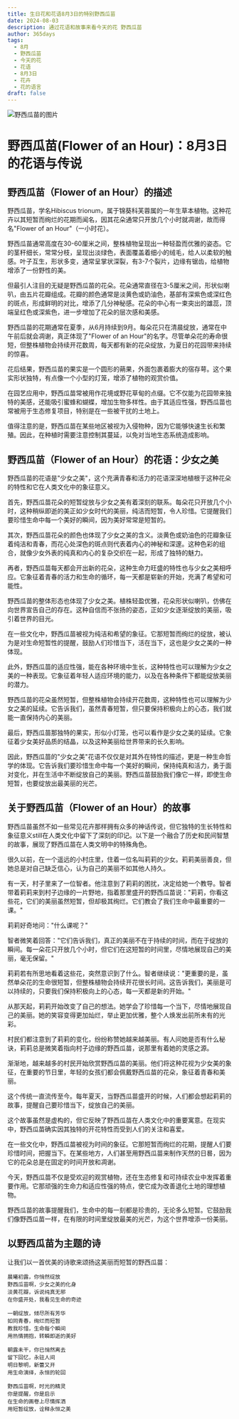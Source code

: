 ```yaml
---
title: 生日花和花语8月3日的特别野西瓜苗
date: 2024-08-03
description: 通过花语和故事来看今天的花 野西瓜苗
author: 365days
tags:
  - 8月
  - 野西瓜苗
  - 今天的花
  - 花语
  - 8月3日
  - 花卉
  - 花的语言
draft: false
---
```


![野西瓜苗的图片](https://cdn.pixabay.com/photo/2016/02/12/17/32/flower-1196470_1280.jpg#center#center)


# 野西瓜苗(Flower of an Hour)：8月3日的花语与传说

## 野西瓜苗（Flower of an Hour）的描述

野西瓜苗，学名Hibiscus trionum，属于锦葵科芙蓉属的一年生草本植物。这种花卉以其短暂而绚烂的花期而闻名，因其花朵通常只开放几个小时就凋谢，故而得名"Flower of an Hour"（一小时花）。

野西瓜苗通常高度在30-60厘米之间，整株植物呈现出一种轻盈而优雅的姿态。它的茎秆细长，常常分枝，呈现出淡绿色，表面覆盖着细小的绒毛，给人以柔软的触感。叶子互生，形状多变，通常呈掌状深裂，有3-7个裂片，边缘有锯齿，给植物增添了一份野性的美。

但最引人注目的无疑是野西瓜苗的花朵。花朵通常直径在3-5厘米之间，形状似喇叭，由五片花瓣组成。花瓣的颜色通常是淡黄色或奶油色，基部有深紫色或深红色的斑点，形成鲜明的对比，增添了几分神秘感。花朵的中心有一束突出的雄蕊，顶端呈红色或深紫色，进一步增加了花朵的层次感和美感。

野西瓜苗的花期通常在夏季，从6月持续到9月。每朵花只在清晨绽放，通常在中午前后就会凋谢，真正体现了"Flower of an Hour"的名字。尽管单朵花的寿命很短，但整株植物会持续开花数周，每天都有新的花朵绽放，为夏日的花园带来持续的惊喜。

花后结果，野西瓜苗的果实是一个圆形的蒴果，外面包裹着膨大的宿存萼。这个果实形状独特，有点像一个小型的灯笼，增添了植物的观赏价值。

在园艺应用中，野西瓜苗常被用作花境或野花草甸的点缀。它不仅能为花园带来独特的美感，还能吸引蜜蜂和蝴蝶，增加生物多样性。由于其适应性强，野西瓜苗也常被用于生态修复项目，特别是在一些被干扰的土地上。

值得注意的是，野西瓜苗在某些地区被视为入侵物种，因为它能够快速生长和繁殖。因此，在种植时需要注意控制其蔓延，以免对当地生态系统造成影响。

## 野西瓜苗（Flower of an Hour）的花语：少女之美

野西瓜苗的花语是"少女之美"，这个充满青春和活力的花语深深地植根于这种花朵的特性和它在人类文化中的象征意义。

首先，野西瓜苗花朵的短暂绽放与少女之美有着深刻的联系。每朵花只开放几个小时，这种稍纵即逝的美正如少女时代的美丽，纯洁而短暂，令人珍惜。它提醒我们要珍惜生命中每一个美好的瞬间，因为美好常常是短暂的。

其次，野西瓜苗花朵的颜色也体现了少女之美的含义。淡黄色或奶油色的花瓣象征着纯洁和青春，而花心处深色的斑点则代表着内心的神秘和深邃。这种色彩的组合，就像少女外表的纯真和内心的复杂交织在一起，形成了独特的魅力。

再者，野西瓜苗每天都会开出新的花朵，这种生命力旺盛的特性也与少女之美相呼应。它象征着青春的活力和生命的循环，每一天都是崭新的开始，充满了希望和可能性。

野西瓜苗的整体形态也体现了少女之美。植株轻盈优雅，花朵形状似喇叭，仿佛在向世界宣告自己的存在。这种自信而不张扬的姿态，正如少女逐渐绽放的美丽，吸引着世界的目光。

在一些文化中，野西瓜苗被视为纯洁和希望的象征。它那短暂而绚烂的绽放，被认为是对生命短暂性的提醒，鼓励人们珍惜当下，活在当下，这也是少女之美的一种体现。

此外，野西瓜苗的适应性强，能在各种环境中生长，这种特性也可以理解为少女之美的一种表现。它象征着年轻人适应环境的能力，以及在各种条件下都能绽放美丽的潜力。

野西瓜苗的花朵虽然短暂，但整株植物会持续开花数周，这种特性也可以理解为少女之美的延续。它告诉我们，虽然青春短暂，但只要保持积极向上的心态，我们就能一直保持内心的美丽。

最后，野西瓜苗那独特的果实，形似小灯笼，也可以看作是少女之美的延续。它象征着少女美好品质的结晶，以及这种美丽给世界带来的长久影响。

因此，野西瓜苗的"少女之美"花语不仅仅是对其外在特性的描述，更是一种生命哲学的体现。它告诉我们要珍惜生命中每一个美好的瞬间，保持纯真和活力，勇于面对变化，并在生活中不断绽放自己的美丽。野西瓜苗鼓励我们像它一样，即使生命短暂，也要绽放出最美丽的光芒。

## 关于野西瓜苗（Flower of an Hour）的故事

野西瓜苗虽然不如一些常见花卉那样拥有众多的神话传说，但它独特的生长特性和象征意义still在人类文化中留下了深刻的印记。以下是一个融合了历史和民间智慧的故事，展现了野西瓜苗在人类文明中的特殊角色。

很久以前，在一个遥远的小村庄里，住着一位名叫莉莉的少女。莉莉美丽善良，但她总是对自己缺乏信心，认为自己的美丽不如其他人持久。

有一天，村子里来了一位智者。他注意到了莉莉的困扰，决定给她一个教导。智者带着莉莉来到村子边缘的一片野地，指着那里盛开的野西瓜苗说："莉莉，你看这些花，它们的美丽虽然短暂，但却极其绚烂。它们教会了我们生命中最重要的一课。"

莉莉好奇地问："什么课呢？"

智者微笑着回答："它们告诉我们，真正的美丽不在于持续的时间，而在于绽放的瞬间。每一朵花只开放几个小时，但它们在这短暂的时间里，尽情地展现自己的美丽，毫无保留。"

莉莉若有所思地看着这些花，突然意识到了什么。智者继续说："更重要的是，虽然单朵花的生命很短暂，但整株植物会持续开花很长时间。这告诉我们，美丽是可以持续的，只要我们保持积极向上的心态，每一天都是新的开始。"

从那天起，莉莉开始改变了自己的想法。她学会了珍惜每一个当下，尽情地展现自己的美丽。她的笑容变得更加灿烂，举止更加优雅，整个人焕发出前所未有的光彩。

村民们都注意到了莉莉的变化，纷纷称赞她越来越美丽。有人问她是否有什么秘诀，莉莉总是微笑着指向村子边缘的野西瓜苗，说那里有着她的灵感之源。

渐渐地，越来越多的村民开始欣赏野西瓜苗的美丽。他们将这种花视为少女美的象征，在重要的节日里，年轻的女孩们都会佩戴野西瓜苗的花朵，象征着青春和美丽。

这个传统一直流传至今。每年夏天，当野西瓜苗盛开的时候，人们都会想起莉莉的故事，提醒自己要珍惜当下，绽放自己的美丽。

这个故事虽然是虚构的，但它反映了野西瓜苗在人类文化中的重要寓意。在现实中，野西瓜苗确实因其独特的开花特性而受到人们的关注和喜爱。

在一些文化中，野西瓜苗被视为时间的象征。它那短暂而绚烂的花期，提醒人们要珍惜时间，把握当下。在某些地方，人们甚至用野西瓜苗来制作天然的日晷，因为它的花朵总是在固定的时间开放和凋谢。

今天，野西瓜苗不仅是受欢迎的观赏植物，还在生态修复和可持续农业中发挥着重要作用。它那顽强的生命力和适应性强的特点，使它成为改善退化土地的理想植物。

野西瓜苗的故事提醒我们，生命中的每一刻都是珍贵的，无论多么短暂。它鼓励我们像野西瓜苗一样，在有限的时间里绽放最美的光芒，为这个世界增添一份美丽。

## 以野西瓜苗为主题的诗

让我们以一首优美的诗歌来颂扬这美丽而短暂的野西瓜苗：

```
晨曦初露，你悄然绽放
野西瓜苗啊，少女之美的化身
淡黄花瓣，诉说纯真无邪
在你盛开处，我看见生命的奇迹

一朝绽放，倾尽所有芳华
如同青春，绚烂而短暂
教我珍惜，生命每个瞬间
用热情拥抱，转瞬即逝的美好

朝露未干，你已悄然离去
留下回忆，永驻人间
明日黎明，新蕾又开
用生命演绎，永恒的轮回

野西瓜苗啊，时光的精灵
你是提醒，你是启示
在生命的画卷上尽情挥洒
用短暂绽放，诠释永恒之美
```

